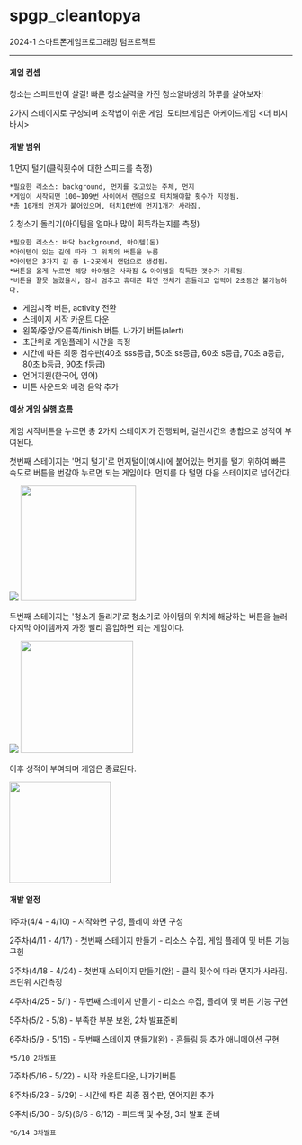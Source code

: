 # spgp_cleantopya
2024-1 스마트폰게임프로그래밍 텀프로젝트

---

#### 게임 컨셉
 청소는 스피드만이 살길! 빠른 청소실력을 가진 청소알바생의 하루를 살아보자!

 2가지 스테이지로 구성되며 조작법이 쉬운 게임. 
 모티브게임은 아케이드게임 <더 비시바시>

#### 개발 범위
 
 1.먼지 털기(클릭횟수에 대한 스피드를 측정)
    
    *필요한 리소스: background, 먼지를 갖고있는 주체, 먼지
    *게임이 시작되면 100~109번 사이에서 랜덤으로 터치해야할 횟수가 지정됨.
    *총 10개의 먼지가 붙어있으며, 터치10번에 먼지1개가 사라짐.

 2.청소기 돌리기(아이템을 얼마나 많이 획득하는지를 측정)
    
    *필요한 리소스: 바닥 background, 아이템(돈)
    *아이템이 있는 길에 따라 그 위치의 버튼을 누름
    *아이템은 3가지 길 중 1~2곳에서 랜덤으로 생성됨.
    *버튼을 옳게 누르면 해당 아이템은 사라짐 & 아이템을 획득한 갯수가 기록됨.
    *버튼을 잘못 눌렀을시, 잠시 멈추고 휴대폰 화면 전체가 흔들리고 입력이 2초동안 불가능하다.

 

 * 게임시작 버튼, activity 전환
 * 스테이지 시작 카운트 다운
 * 왼쪽/중앙/오른쪽/finish 버튼, 나가기 버튼(alert)
 * 초단위로 게임플레이 시간을 측정
 * 시간에 따른 최종 점수판(40초 sss등급, 50초 ss등급, 60초 s등급, 70초 a등급, 80초 b등급, 90초 f등급)
 * 언어지원(한국어, 영어)
 * 버튼 사운드와 배경 음악 추가


#### 예상 게임 실행 흐름

게임 시작버튼을 누르면 총 2가지 스테이지가 진행되며, 걸린시간의 총합으로 성적이 부여된다.

첫번째 스테이지는 '먼지 털기'로 먼지털이(예시)에 붙어있는 먼지를 털기 위하여 빠른 속도로 버튼을 번갈아 누르면 되는 게임이다. 먼지를 다 털면 다음 스테이지로 넘어간다.

![](http://webimage.uniana.com/bishibashi/images/web/bishi/game_01_02.jpg)
<img src = "https://postfiles.pstatic.net/MjAyNDA0MDJfMjU1/MDAxNzEyMDU5MzY4MzYx.YuBYEACXqDC_sjdT6VdR3Gdy4ORPkIGK2tnh2qOYSyQg.7lILFT9dxwOFVnrsUQuiNipRhK-UEaQDwOGHZbqiKA0g.PNG/image.png?type=w773" height = "205">


두번째 스테이지는 '청소기 돌리기'로 청소기로 아이템의 위치에 해당하는 버튼을 눌러 마지막 아이템까지 가장 빨리 흡입하면 되는 게임이다. 

![](http://webimage.uniana.com/bishibashi/images/web/bishi/game_02_05.jpg)
<img src = "https://postfiles.pstatic.net/MjAyNDA0MDJfOTUg/MDAxNzEyMDU5MjY2ODcy._4yNgJfbpQ8DqFM2q1HRLtKaaatC-Qh1u5vlSlC-mPsg.seqWGzk7KB0e1BI6L0NkS2hitBfT43EX3RiKhIMJ4FMg.PNG/image.png?type=w773" height = "200">
   
이후 성적이 부여되며 게임은 종료된다.

<img src="https://i.ytimg.com/vi/POTp4Mdsg8w/maxresdefault.jpg" height="180">



#### 개발 일정
 1주차(4/4 - 4/10) - 시작화면 구성, 플레이 화면 구성
 
 2주차(4/11 - 4/17) - 첫번째 스테이지 만들기 - 리소스 수집, 게임 플레이 및 버튼 기능 구현

 3주차(4/18 - 4/24) - 첫번째 스테이지 만들기(완) - 클릭 횟수에 따라 먼지가 사라짐. 초단위 시간측정
 
 4주차(4/25 - 5/1) - 두번째 스테이지 만들기 - 리소스 수집, 플레이 및 버튼 기능 구현
 
 5주차(5/2 - 5/8) - 부족한 부분 보완, 2차 발표준비
 
 6주차(5/9 - 5/15) - 두번째 스테이지 만들기(완) - 흔들림 등 추가 애니메이션 구현

    *5/10 2차발표
 7주차(5/16 - 5/22) - 시작 카운트다운, 나가기버튼
 
 8주차(5/23 - 5/29) - 시간에 따른 최종 점수판, 언어지원 추가
 
 9주차(5/30 - 6/5)(6/6 - 6/12)  - 피드백 및 수정, 3차 발표 준비

    *6/14 3차발표
